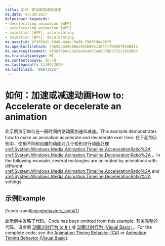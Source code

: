 ```yaml
---
title: 如何：使动画加速或减速
ms.date: 03/30/2017
helpviewer_keywords:
- decelerating animation [WPF]
- accelerating animation [WPF]
- animation [WPF], accelerating
- animation [WPF], decelerating
ms.assetid: 4f383b2c-f94d-4a4e-9a06-f56f5dae95f9
ms.openlocfilehash: 7ab55ba44b866a992b9021284f170858f0108d15
ms.sourcegitcommit: 9f6df084c53a3da0ea657ed0d708a72213683084
ms.translationtype: MT
ms.contentlocale: zh-CN
ms.lasthandoff: 12/09/2020
ms.locfileid: "96973125"
---
```

# <a name="how-to-accelerate-or-decelerate-an-animation"></a><span data-ttu-id="09fc9-102">如何：加速或减速动画</span><span class="sxs-lookup"><span data-stu-id="09fc9-102">How to: Accelerate or decelerate an animation</span></span>

<span data-ttu-id="09fc9-103">此示例演示如何在一段时间内使动画加速和减速。</span><span class="sxs-lookup"><span data-stu-id="09fc9-103">This example demonstrates how to make an animation accelerate and decelerate over time.</span></span> <span data-ttu-id="09fc9-104">在下面的示例中，使用不同和设置的动画对几个矩形进行动画处理 <xref:System.Windows.Media.Animation.Timeline.AccelerationRatio%2A> <xref:System.Windows.Media.Animation.Timeline.DecelerationRatio%2A> 。</span><span class="sxs-lookup"><span data-stu-id="09fc9-104">In the following example, several rectangles are animated by animations with different <xref:System.Windows.Media.Animation.Timeline.AccelerationRatio%2A> and <xref:System.Windows.Media.Animation.Timeline.DecelerationRatio%2A> settings.</span></span>  
  
## <a name="example"></a><span data-ttu-id="09fc9-105">示例</span><span class="sxs-lookup"><span data-stu-id="09fc9-105">Example</span></span>  
 [!code-xaml[timingbehaviors_snip#1](~/samples/snippets/csharp/VS_Snippets_Wpf/timingbehaviors_snip/CSharp/AccelDecelExample.xaml#1)]  
  
 <span data-ttu-id="09fc9-106">此示例中省略了代码。</span><span class="sxs-lookup"><span data-stu-id="09fc9-106">Code has been omitted from this example.</span></span> <span data-ttu-id="09fc9-107">有关完整的代码，请参阅 [动画计时行为 (c # ) ](https://github.com/dotnet/docs/tree/master/samples/snippets/csharp/VS_Snippets_Wpf/timingbehaviors_procedural_snip/CSharp) 或 [动画计时行为 (Visual Basic) ](https://github.com/dotnet/docs/tree/master/samples/snippets/visualbasic/VS_Snippets_Wpf/timingbehaviors_procedural_snip/visualbasic)。</span><span class="sxs-lookup"><span data-stu-id="09fc9-107">For the complete code, see the [Animation Timing Behavior (C#)](https://github.com/dotnet/docs/tree/master/samples/snippets/csharp/VS_Snippets_Wpf/timingbehaviors_procedural_snip/CSharp) or [Animation Timing Behavior (Visual Basic)](https://github.com/dotnet/docs/tree/master/samples/snippets/visualbasic/VS_Snippets_Wpf/timingbehaviors_procedural_snip/visualbasic).</span></span>
